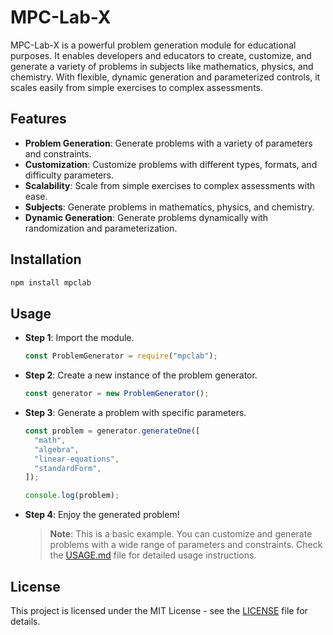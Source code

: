 # MPC-Lab-X

MPC-Lab-X is a powerful problem generation module for educational purposes. It enables developers and educators to create, customize, and generate a variety of problems in subjects like mathematics, physics, and chemistry. With flexible, dynamic generation and parameterized controls, it scales easily from simple exercises to complex assessments.

## Features

- **Problem Generation**: Generate problems with a variety of parameters and constraints.
- **Customization**: Customize problems with different types, formats, and difficulty parameters.
- **Scalability**: Scale from simple exercises to complex assessments with ease.
- **Subjects**: Generate problems in mathematics, physics, and chemistry.
- **Dynamic Generation**: Generate problems dynamically with randomization and parameterization.

## Installation

```bash
npm install mpclab
```

## Usage

- **Step 1**: Import the module.

  ```javascript
  const ProblemGenerator = require("mpclab");
  ```

- **Step 2**: Create a new instance of the problem generator.

  ```javascript
  const generator = new ProblemGenerator();
  ```

- **Step 3**: Generate a problem with specific parameters.

  ```javascript
  const problem = generator.generateOne([
    "math",
    "algebra",
    "linear-equations",
    "standardForm",
  ]);

  console.log(problem);
  ```

- **Step 4**: Enjoy the generated problem!

  > **Note**: This is a basic example. You can customize and generate problems with a wide range of parameters and constraints. Check the [USAGE.md](/docs/USAGE.md) file for detailed usage instructions.

## License

This project is licensed under the MIT License - see the [LICENSE](LICENSE) file for details.
